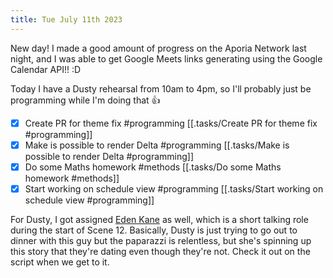 ```yaml
---
title: Tue July 11th 2023
---
```


New day! I made a good amount of progress on the Aporia Network last night, and I was able to get Google Meets links generating using the Google Calendar API!! :D

Today I have a Dusty rehearsal from 10am to 4pm, so I'll probably just be programming while I'm doing that 👍

- [x] Create PR for theme fix #programming [[.tasks/Create PR for theme fix #programming]]
- [x] Make is possible to render Delta #programming [[.tasks/Make is possible to render Delta #programming]]
- [x] Do some Maths homework #methods [[.tasks/Do some Maths homework #methods]]
- [x] Start working on schedule view #programming [[.tasks/Start working on schedule view #programming]]

For Dusty, I got assigned [Eden Kane](https://en.wikipedia.org/wiki/Eden_Kane) as well, which is a short talking role during the start of Scene 12. Basically, Dusty is just trying to go out to dinner with this guy but the paparazzi is relentless, but she's spinning up this story that they're dating even though they're not. Check it out on the script when we get to it. 